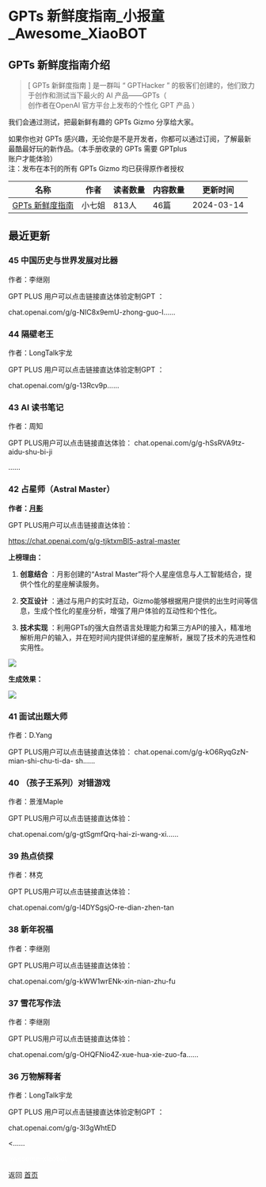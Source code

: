 # GPTs 新鲜度指南_小报童_Awesome_XiaoBOT

## GPTs 新鲜度指南介绍
> [ GPTs 新鲜度指南 ] 是一群叫 “ GPTHacker ” 的极客们创建的，他们致力于创作和测试当下最火的 AI 产品——GPTs（  
创作者在OpenAI 官方平台上发布的个性化 GPT 产品 ）    
    
我们会通过测试，把最新鲜有趣的 GPTs Gizmo 分享给大家。    
    
如果你也对 GPTs 感兴趣，无论你是不是开发者，你都可以通过订阅，了解最新最酷最好玩的新作品。（本手册收录的 GPTs 需要 GPTplus  
账户才能体验）    
注：发布在本刊的所有 GPTs Gizmo 均已获得原作者授权  
  


|名称|作者|读者数量|内容数量|更新时间|
|---|---|---|---|---|
|[GPTs 新鲜度指南](https://xiaobot.net/p/GPTSdaily?refer=9c3f1c95-a052-465a-9902-f6d75080262a)|小七姐|813人|46篇|2024-03-14|

## 最近更新
### 45 中国历史与世界发展对比器

作者：李继刚

GPT PLUS 用户可以点击链接直达体验定制GPT ：

chat.openai.com/g/g-NIC8x9emU-zhong-guo-l......

### 44 隔壁老王

作者：LongTalk宇龙

GPT PLUS 用户可以点击链接直达体验定制GPT ：

chat.openai.com/g/g-13Rcv9p......

### 43 AI 读书笔记

作者：周知

GPT PLUS用户可以点击链接直达体验： chat.openai.com/g/g-hSsRVA9tz-aidu-shu-bi-ji

......

### 42 占星师（Astral Master）

**作者：**[**月影**](https://juejin.cn/user/712139263189303)

GPT PLUS用户可以点击链接直达体验：

<https://chat.openai.com/g/g-tjktxmBl5-astral-master>

**上榜理由：**

  1. **创意结合** ：月影创建的“Astral Master”将个人星座信息与人工智能结合，提供个性化的星座解读服务。

  2. **交互设计** ：通过与用户的实时互动，Gizmo能够根据用户提供的出生时间等信息，生成个性化的星座分析，增强了用户体验的互动性和个性化。

  3. **技术实现** ：利用GPTs的强大自然语言处理能力和第三方API的接入，精准地解析用户的输入，并在短时间内提供详细的星座解析，展现了技术的先进性和实用性。

![](https://static.xiaobot.net/file/2024-01-05/273931/077f6fc4a3a9d03a21d1c20e4455099a.png)

**生成效果：**

![](https://static.xiaobot.net/file/2024-01-05/273931/48a8f6455a257046f1f0a601a70dbf27.png)

### 41 面试出题大师

作者：D.Yang

GPT PLUS用户可以点击链接直达体验： chat.openai.com/g/g-kO6RyqGzN-mian-shi-chu-ti-da-
sh......

### 40 （孩子王系列）对错游戏

作者：景淮Maple

GPT PLUS用户可以点击链接直达体验：

chat.openai.com/g/g-gtSgmfQrq-hai-zi-wang-xi......

### 39 热点侦探

作者：林克

GPT PLUS用户可以点击链接直达体验：

chat.openai.com/g/g-l4DYSgsjO-re-dian-zhen-tan

### 38 新年祝福

作者：李继刚

GPT PLUS用户可以点击链接直达体验：

chat.openai.com/g/g-kWW1wrENk-xin-nian-zhu-fu

### 37 雪花写作法

作者：李继刚

GPT PLUS用户可以点击链接直达体验：

chat.openai.com/g/g-OHQFNio4Z-xue-hua-xie-zuo-fa......

### 36 万物解释者

作者：LongTalk宇龙

GPT PLUS 用户可以点击链接直达体验定制GPT ：

chat.openai.com/g/g-3l3gWhtED

<......


<a href="https://github.com/Reno9527/awesome-xiaobot" style="color: white; text-decoration: none;">awesome-xiaobot</a>

返回 [首页](../README.md)
